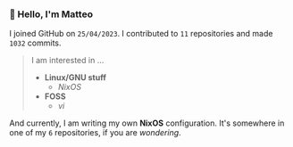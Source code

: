 ### 👋 Hello, I'm Matteo

I joined GitHub on `25/04/2023`.
I contributed to `11` repositories and made `1032` commits.

> I am interested in ...
> 
> - **Linux/GNU stuff**
>     - *NixOS*
> - **FOSS**
>   - *vi*

And currently, I am writing my own **NixOS** configuration. It's somewhere in one of my `6` repositories, if you are *wondering*.
